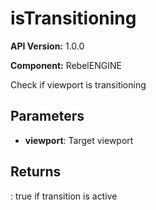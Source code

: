 # isTransitioning

**API Version:** 1.0.0

**Component:** RebelENGINE

Check if viewport is transitioning

## Parameters

- **viewport**: Target viewport

## Returns

: true if transition is active

